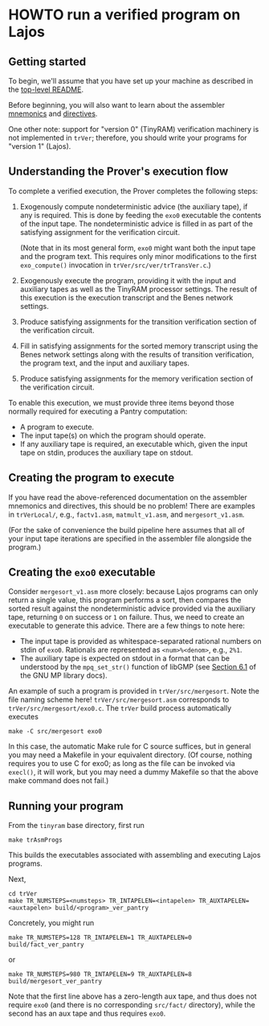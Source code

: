 # HOWTO run a verified program on Lajos #

## Getting started ##

To begin, we'll assume that you have set up your machine as described in the [top-level README](../../../notes/README).

Before beginning, you will also want to learn about the assembler [mnemonics](../asm/asm.pdf) and [directives](TrAsm.html).

One other note: support for "version 0" (TinyRAM) verification machinery is not implemented in `trVer`; therefore, you should write your programs for "version 1" (Lajos).

## Understanding the Prover's execution flow ##

To complete a verified execution, the Prover completes the following steps:

1.  Exogenously compute nondeterministic advice (the auxiliary tape), if any is required. This is done by feeding the `exo0` executable the contents of the input tape. The nondeterministic advice is filled in as part of the satisfying assignment for the verification circuit.

    (Note that in its most general form, `exo0` might want both the input tape and the program text. This requires only minor modifications to the first `exo_compute()` invocation in `trVer/src/ver/trTransVer.c`.)

2.  Exogenously execute the program, providing it with the input and auxiliary tapes as well as the TinyRAM processor settings. The result of this execution is the execution transcript and the Benes network settings.

3.  Produce satisfying assignments for the transition verification section of the verification circuit.

4.  Fill in satisfying assignments for the sorted memory transcript using the Benes network settings along with the results of transition verification, the program text, and the input and auxiliary tapes.

5.  Produce satisfying assignments for the memory verification section of the verification circuit.

To enable this execution, we must provide three items beyond those normally required for executing a Pantry computation:

-  A program to execute.
-  The input tape(s) on which the program should operate.
-  If any auxiliary tape is required, an executable which, given the input tape on stdin, produces the auxiliary tape on stdout.

## Creating the program to execute ##

If you have read the above-referenced documentation on the assembler mnemonics and directives, this should be no problem! There are examples in `trVerLocal/`, e.g., `factv1.asm`, `matmult_v1.asm`, and `mergesort_v1.asm`.

(For the sake of convenience the build pipeline here assumes that all of your input tape iterations are specified in the assembler file alongside the program.)

## Creating the `exo0` executable ##

Consider `mergesort_v1.asm` more closely: because Lajos programs can only return a single value, this program performs a sort, then compares the sorted result against the nondeterministic advice provided via the auxiliary tape, returning `0` on success or `1` on failure. Thus, we need to create an executable to generate this advice. There are a few things to note here:

- The input tape is provided as whitespace-separated rational numbers on stdin of `exo0`. Rationals are represented as `<num>%<denom>`, e.g., `2%1`.
- The auxiliary tape is expected on stdout in a format that can be understood by the `mpq_set_str()` function of libGMP (see [Section 6.1](https://gmplib.org/manual/Initializing-Rationals.html) of the GNU MP library docs).

An example of such a program is provided in `trVer/src/mergesort`. Note the file naming scheme here! `trVer/src/mergesort.asm` corresponds to `trVer/src/mergesort/exo0.c`. The `trVer` build process automatically executes

    make -C src/mergesort exo0

In this case, the automatic Make rule for C source suffices, but in general you may need a Makefile in your equivalent directory. (Of course, nothing requires you to use C for exo0; as long as the file can be invoked via `execl()`, it will work, but you may need a dummy Makefile so that the above make command does not fail.)

## Running your program ##

From the `tinyram` base directory, first run

    make trAsmProgs

This builds the executables associated with assembling and executing Lajos programs.

Next,

    cd trVer
    make TR_NUMSTEPS=<numsteps> TR_INTAPELEN=<intapelen> TR_AUXTAPELEN=<auxtapelen> build/<program>_ver_pantry

Concretely, you might run

    make TR_NUMSTEPS=128 TR_INTAPELEN=1 TR_AUXTAPELEN=0 build/fact_ver_pantry

or

    make TR_NUMSTEPS=980 TR_INTAPELEN=9 TR_AUXTAPELEN=8 build/mergesort_ver_pantry

Note that the first line above has a zero-length aux tape, and thus does not require `exo0` (and there is no corresponding `src/fact/` directory), while the second has an aux tape and thus requires `exo0`.

